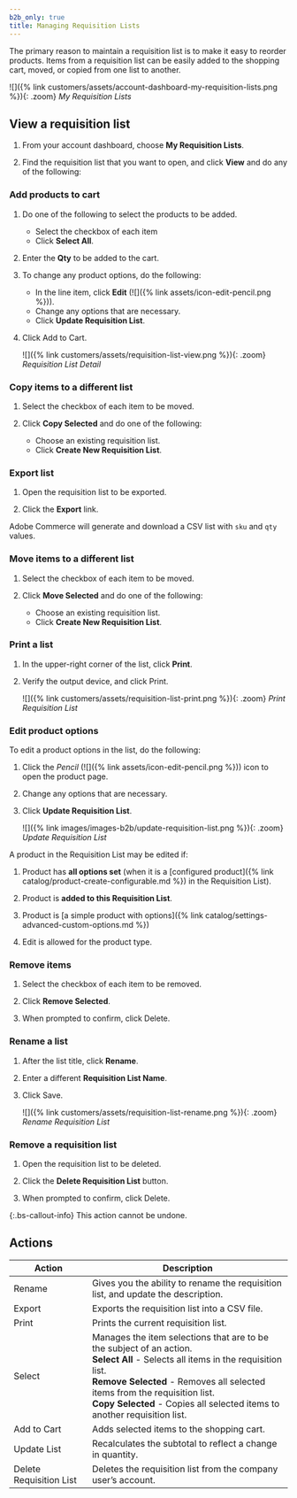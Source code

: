 ```yaml
---
b2b_only: true
title: Managing Requisition Lists
---
```


The primary reason to maintain a requisition list is to make it easy to reorder products. Items from a requisition list can be easily added to the shopping cart, moved, or copied from one list to another.

![]({% link customers/assets/account-dashboard-my-requisition-lists.png %}){: .zoom}
_My Requisition Lists_

## View a requisition list

1. From your account dashboard, choose **My Requisition Lists**.

1. Find the requisition list that you want to open, and click **View** and do any of the following:

### Add products to cart

1. Do one of the following to select the products to be added.

   - Select the checkbox of each item
   - Click **Select All**.

1. Enter the **Qty** to be added to the cart.

1. To change any product options, do the following:

   - In the line item, click **Edit** (![]({% link assets/icon-edit-pencil.png %})).
   - Change any options that are necessary.
   - Click **Update Requisition List**.

1. Click <span class="btn">Add to Cart</span>.

   ![]({% link customers/assets/requisition-list-view.png %}){: .zoom}
   _Requisition List Detail_

### Copy items to a different list

1. Select the checkbox of each item to be moved.

1. Click **Copy Selected** and do one of the following:

   - Choose an existing requisition list.
   - Click **Create New Requisition List**.

### Export list

1. Open the requisition list to be exported.

1. Click the **Export** link.

Adobe Commerce will generate and download a CSV list with `sku` and `qty` values.

### Move items to a different list

1. Select the checkbox of each item to be moved.

1. Click **Move Selected** and do one of the following:

   - Choose an existing requisition list.
   - Click **Create New Requisition List**.

### Print a list

1. In the upper-right corner of the list, click **Print**.

1. Verify the output device, and click <span class="btn">Print</span>.

   ![]({% link customers/assets/requisition-list-print.png %}){: .zoom}
   _Print Requisition List_

### Edit product options

To edit a product options in the list, do the following:

1. Click the _Pencil_  (![]({% link assets/icon-edit-pencil.png %})) icon to open the product page.

1. Change any options that are necessary.

1. Click **Update Requisition List**.

   ![]({% link images/images-b2b/update-requisition-list.png %}){: .zoom}
   _Update Requisition List_

A product in the Requisition List may be edited if:

1. Product has **all options set** (when it is a [configured product]({% link catalog/product-create-configurable.md %}) in the Requisition List).

1. Product is **added to this Requisition List**.

1. Product is [a simple product with options]({% link catalog/settings-advanced-custom-options.md %})

1. Edit is allowed for the product type.

### Remove items

1. Select the checkbox of each item to be removed.

1. Click **Remove Selected**.

1. When prompted to confirm, click <span class="btn">Delete</span>.

### Rename a list

1. After the list title, click **Rename**.

1. Enter a different **Requisition List Name**.

1. Click <span class="btn">Save</span>.

   ![]({% link customers/assets/requisition-list-rename.png %}){: .zoom}
   _Rename Requisition List_

### Remove a requisition list

1. Open the requisition list to be deleted.

1. Click the **Delete Requisition List** button.

1. When prompted to confirm, click <span class="btn">Delete</span>.

{:.bs-callout-info}
This action cannot be undone.

## Actions

|Action|Description|
|--- |--- |
|Rename|Gives you the ability to rename the requisition list, and update the description.|
|Export|Exports the requisition list into a CSV file. |
|Print|Prints the current requisition list.|
|Select|Manages the item selections that are to be the subject of an action. <br/>**Select All** - Selects all items in the requisition list. <br/>**Remove Selected** - Removes all selected items from the requisition list. <br/>**Copy Selected** - Copies all selected items to another requisition list.|
|Add to Cart|Adds selected items to the shopping cart.|
|Update List|Recalculates the subtotal to reflect a change in quantity.|
|Delete Requisition List|Deletes the requisition list from the company user’s account.|
